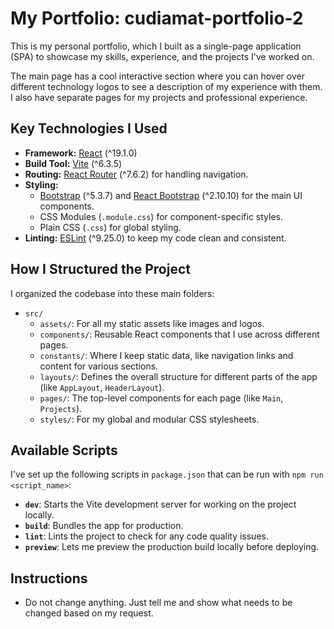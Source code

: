 # My Portfolio: cudiamat-portfolio-2

This is my personal portfolio, which I built as a single-page application (SPA) to showcase my skills, experience, and the projects I've worked on.

The main page has a cool interactive section where you can hover over different technology logos to see a description of my experience with them. I also have separate pages for my projects and professional experience.

## Key Technologies I Used

- **Framework:** [React](https://react.dev/) (^19.1.0)
- **Build Tool:** [Vite](https://vitejs.dev/) (^6.3.5)
- **Routing:** [React Router](https://reactrouter.com/) (^7.6.2) for handling navigation.
- **Styling:**
    - [Bootstrap](https://getbootstrap.com/) (^5.3.7) and [React Bootstrap](https://react-bootstrap.github.io/) (^2.10.10) for the main UI components.
    - CSS Modules (`.module.css`) for component-specific styles.
    - Plain CSS (`.css`) for global styling.
- **Linting:** [ESLint](httpss://eslint.org/) (^9.25.0) to keep my code clean and consistent.

## How I Structured the Project

I organized the codebase into these main folders:

- `src/`
  - `assets/`: For all my static assets like images and logos.
  - `components/`: Reusable React components that I use across different pages.
  - `constants/`: Where I keep static data, like navigation links and content for various sections.
  - `layouts/`: Defines the overall structure for different parts of the app (like `AppLayout`, `HeaderLayout`).
  - `pages/`: The top-level components for each page (like `Main`, `Projects`).
  - `styles/`: For my global and modular CSS stylesheets.

## Available Scripts

I've set up the following scripts in `package.json` that can be run with `npm run <script_name>`:

- **`dev`**: Starts the Vite development server for working on the project locally.
- **`build`**: Bundles the app for production.
- **`lint`**: Lints the project to check for any code quality issues.
- **`preview`**: Lets me preview the production build locally before deploying.

## Instructions
- Do not change anything. Just tell me and show what needs to be changed based on my request.